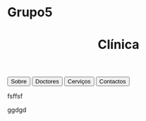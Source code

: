 # Grupo5
<!DOCTYPE html>
<html lang="en">
<head>
    <meta charset="UTF-8">
    <meta http-equiv="X-UA-Compatible" content="IE=edge">
    <meta name="viewport" content="width=device-width, initial-scale=1.0">
    <link rel="stylesheet" href="estilios.css">
    <title>Document</title>
</head>
<body>
    <header><h1>Clínica</h1> </header>
     <button type="button" class="btn btn-primary">Sobre</button>  
     <button type="button" class="btn btn-secondary">Doctores</button>  
     <button type="button" class="btn btn-secondary">Cerviços</button>  
     <button type="button" class="btn btn-secondary">Contactos</button>  
    <table class="table">
      <p>fsffsf</p>
        
   <p>ggdgd</p>
   <div class="relógio">
       <span></span>

<div lj-type="stage">
<div lj-type="layer">
<div lj-type="frame" id="frame1">

</body>
</html>